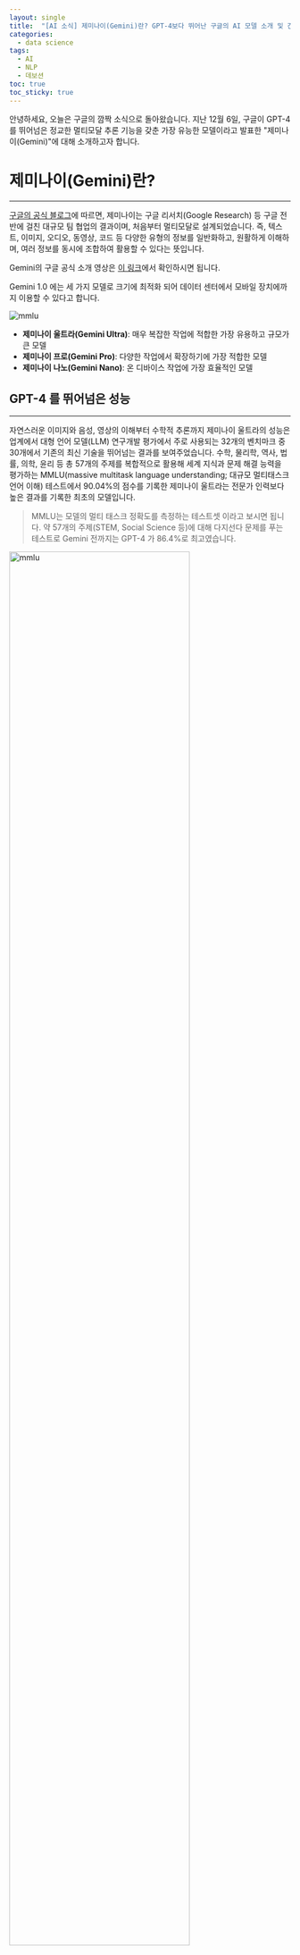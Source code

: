 ```yaml
---
layout: single
title:  "[AI 소식] 제미나이(Gemini)란? GPT-4보다 뛰어난 구글의 AI 모델 소개 및 간단 사용 후기 & 논란"
categories:
  - data science
tags:
  - AI
  - NLP
  - 데보션
toc: true
toc_sticky: true
---
```


안녕하세요, 오늘은 구글의 깜짝 소식으로 돌아왔습니다. 
지난 12월 6일, 구글이 GPT-4를 뛰어넘은 정교한 멀티모달 추론 기능을 갖춘 가장 유능한 모델이라고 발표한 "제미나이(Gemini)"에 대해 소개하고자 합니다. 

# 제미나이(Gemini)란?

-----

[구글의 공식 블로그](https://korea.googleblog.com/2023/12/blog-post_652.html)에 따르면, 제미나이는 구글 리서치(Google Research) 등 구글 전반에 걸친 대규모 팀 협업의 결과이며, 처음부터 멀티모달로 설계되었습니다. 
즉, 텍스트, 이미지, 오디오, 동영상, 코드 등 다양한 유형의 정보를 일반화하고, 원활하게 이해하며, 여러 정보를 동시에 조합하여 활용할 수 있다는 뜻입니다.

Gemini의 구글 공식 소개 영상은 [이 링크](https://deepmind.google/technologies/gemini/#introduction)에서 확인하시면 됩니다.

Gemini 1.0 에는 세 가지 모델로 크기에 최적화 되어 데이터 센터에서 모바일 장치에까지 이용할 수 있다고 합니다.

<img src="/assets/img/2023-12-08-google-gemini/gemini-3-models.png" alt="mmlu" >
<figcaption align = "center"></figcaption>

- **제미나이 울트라(Gemini Ultra)**: 매우 복잡한 작업에 적합한 가장 유용하고 규모가 큰 모델
- **제미나이 프로(Gemini Pro)**: 다양한 작업에서 확장하기에 가장 적합한 모델 
- **제미나이 나노(Gemini Nano)**: 온 디바이스 작업에 가장 효율적인 모델

## GPT-4 를 뛰어넘은 성능

------
자연스러운 이미지와 음성, 영상의 이해부터 수학적 추론까지 제미나이 울트라의 성능은 업계에서 대형 언어 모델(LLM) 연구개발 평가에서 주로 사용되는 32개의 벤치마크 중 30개에서 기존의 최신 기술을 뛰어넘는 결과를 보여주었습니다.
수학, 물리학, 역사, 법률, 의학, 윤리 등 총 57개의 주제를 복합적으로 활용해 세계 지식과 문제 해결 능력을 평가하는 MMLU(massive multitask language understanding; 대규모 멀티태스크 언어 이해) 테스트에서 90.04%의 점수를 기록한 제미나이 울트라는 전문가 인력보다 높은 결과를 기록한 최초의 모델입니다.
> MMLU는 모델의 멀티 태스크 정확도를 측정하는 테스트셋 이라고 보시면 됩니다. 약 57개의 주제(STEM, Social Science 등)에 대해 다지선다 문제를 푸는 테스트로 Gemini 전까지는 GPT-4 가 86.4%로 최고였습니다.

<img src="/assets/img/2023-12-08-google-gemini/mmlu-performance.png" alt="mmlu" style="width:80%">
<figcaption align = "center"><b>이미지 출처 - https://paperswithcode.com/sota/multi-task-language-understanding-on-mmlu</b></figcaption>

아래는 [Gemini에서 제공한 영역별 capabilities](https://deepmind.google/technologies/gemini/#capabilities) 에 대한 상세 내역입니다.

<img src="/assets/img/2023-12-08-google-gemini/performance.png" alt="performance" >
<figcaption align = "center"> </figcaption>


구글의 공식 블로그에 따르면, 이미지 벤치마크 테스트에서 제미나이 울트라는 객체 문자 인식(OCR) 시스템의 도움 없이도 이전의 최신 모델보다 뛰어난 성능을 보였다고 합니다. 
이러한 벤치마크 결과는 제미나이의 기본적인 멀티모달 기반을 강조하는 동시에 제미나이가 더 복잡한 멀티모달 추론 능력이 있다는 가능성을 보여줍니다.

> OCR 시스템의 도움 없이도 가능하다고요? 음, 그럼 저는 기존 OCR 개의 서비스들을 비교평가한 내용과 제미나이를 비교해보는 포스팅도 작성해봐야겠네요..!
 
<img src="/assets/img/2023-12-08-google-gemini/multimodal.png" alt="multimodal" >
<figcaption align = "center"> </figcaption>

더 자세한 내용은 [technical report](https://storage.googleapis.com/deepmind-media/gemini/gemini_1_report.pdf) 를 참고해주세요.

# Why Does it Matter?

------

Gemini는 텍스트, 이미지, 음성 등 다양한 형태의 정보를 인지하고 inference 할 수 있는 모델입니다. 뭐가 그렇게 특별한데? 라고 생각이 드신다면.. [Hands-on 영상](https://youtu.be/UIZAiXYceBI?si=rrkjKz5u8Xox7la1)을 보시면 바로 이해 가실 겁니다. 
공식 소개 영상에서 표현 했듯이, Gemini는 AI Assistant와 같은 느낌으로 굉장히 빠른 속도로 자연스럽게 반응 합니다. 저는 이 영상을 보면서 영화 아이언맨 속 로버트 다우니 주니어의 AI 비서 자비스가 생각났어요.
단순히 그림이나 이미지를 인식하는 것을 넘어서, 문맥과 상황을 이해해야 하는 복잡한 추론까지 가능한 것으로 보입니다. 한 예로, 제미나이가 나라 이름 맞추는 퀴즈를 내는데, 사람이 세계 지도 그림 위에 손가락으로 해당 나라를 가리키면 어느 나라인지 이해하고 정답/오답을 알려줍니다.

<img src="/assets/img/2023-12-08-google-gemini/worldmap_quiz.png" alt="worldmap" >
<figcaption align = "center"> </figcaption>

야바위도 가능합니다..!

<img src="/assets/img/2023-12-08-google-gemini/yabawi.png" alt="yabawi" >
<figcaption align = "center"> </figcaption>

## 기존 Multimodal Model 과의 차이

Multimodal AI는 텍스트, 이미지, 영상, 음성 등 다양한 데이터 모달리티를 함께 고려하여 서로의 관계성을 학습 및 표현하는 기술입니다. 
따라서 Multimodal AI는 이미지로 텍스트 검색을 하거나 텍스트에서 이미지를 검색, 혹은 이미지와 텍스트를 같이 이해하는 Multimodal 검색이 가능합니다. 
그리고 최근에는 이미지를 보고 텍스트를 생성하거나 텍스트를 기반으로 이미지를 생성하는 다양한 활용 사례도 존재합니다.

지금까지 multimodal AI model을 만드는 전통적인 방식은 서로 다른 모달리티에 대해 별도의 구성 요소를 학습 시킨 다음 이를 서로 연결하여 일부 기능을 비슷하게 모방하는 것이라 복잡한 추론에는 어려움을 겪을 수 있었다고 합니다.
비교를 위해 architecture 그림을 보면 좋겠죠? 아래는 기존 multimodal model 구조의 한 예라고 보시면 될 것 같네요. 
<img src="/assets/img/2023-12-08-google-gemini/traditional_multimodal.png" alt="traditional_multimodal" style="width:80%">
<figcaption align = "center"> </figcaption>

Gemini의 경우, foundation 부터 다양한 모달리티에 대한 사전 학습을 통해 기본적으로 멀티모달이 되도록 설계했다고 합니다. 
그 결과, Gemini는 처음부터 텍스트, 오디오, 이미지, 영상 등 다양한 입력값을 원활하게 이해하고 받아 추론할 수 있으며, 기존 멀티모달 모델보다 훨씬 뛰어난 성능을 보여준다고 하네요.

<img src="/assets/img/2023-12-08-google-gemini/gemini-architecture.png" alt="architecture" style="width:80%">
<figcaption align = "center"> </figcaption>

조금더 자세히 살펴볼까요? 
> [Technical Report](https://storage.googleapis.com/deepmind-media/gemini/gemini_1_report.pdf) 를 보면, *"Gemini models are trained to accommodate textual input interleaved with a wide variety of audio
and visual inputs, such as natural images, charts, screenshots, PDFs, and videos, and they can produce
text and image outputs (see Figure 2). The visual encoding of Gemini models is inspired by our own
foundational work on Flamingo (Alayrac et al., 2022), CoCa (Yu et al., 2022a), and PaLI (Chen et al.,
2022), with the important distinction that the models are multimodal from the beginning and can
natively output images using discrete image tokens (Ramesh et al., 2021; Yu et al., 2022b)."* 

위에서 말한 내용이라 같기는 한데, Gemini의 visual encoding 은 구글의 Few-Shot Learning 으로 학습한 언어 이미지 모델인 Flamingo 와 
이미지 캡션, 시각적 질문 답변, 장면 텍스트 이해 등 주어진 이미지에 대해 설명하거나 질문에 답변하는 다국적 언어 이미지 모델인 PaLI에 대한 기초 작업에서 영감을 받아, 기존 multimodal model과는 다른 모델 구조를 가져가게 되었다고 합니다.

# 제미나이 사용하기

------

위에서 언급했듯이, 제미나이는 울트라, 프로, 나노 세 가지 모델로 출시되었는데, 그 중 프로 모델이 바드(Bard)에 탑재되었다고 합니다. 

문맥 이해하기, 요약, 코딩 등 다양한 기능에서 **<U><span style="background-color:#ffdce0">GPT 3.5보다 우월한 성능을 보여준 제미나이 프로가 적용된 바드를 사용해 보시려면 [바드](https://bard.google.com/chat)로 이동</span></U>** 하시면 됩니다! 

*현재는 영문으로만 지원되기 때문에, 제미나이가 탑재된 바드를 사용해보시려면 **영문으로 프롬프트를 주고 받으셔야 합니다**.*
그리고 내년 초에 제미나이 울트라가 탑재된 **Bard Advanced** 가 출시될 예정이라고 하네요.

## 바드에게 물어봤습니다

아래는 Gemini Pro가 탑재된 바드에게 영문으로 간단히 Q&A를 날려본건데, 본인(?) 출시일을 잘못 말하는 게 좀 충격적이라,, 아직 데이터의 정확성이 보장된다? 라고 보기에는 어려움이 있을 듯 합니다.
여러 프롬프트를 날려 보면서, ChatGPT와 비교하는 경험을 통해 좀더 자세히 알 수 있을 것 같네요. 

> Gemini Pro 모델이 탑재되어 있는 것을 확인할 수 있네요

![bard](/assets/img/2023-12-08-google-gemini/bard.png)

> 학습 데이터는 최근 언제까지 사용되었을까? 정확한 시기는 알 수 없지만, "23년 6월에 발표되었으니, 그 즈음에는 학습 데이터가 완성되지 않았을까"라는 추론의 reasoning이 제법 마음에 듭니다. 그러나 23년 6월에 Gemini가 발표된게 맞나요??

![bard_trained](/assets/img/2023-12-08-google-gemini/bard_trained.png)

> 그래서 다시 묻습니다. 위키피디아 상에는 12월 6일에 출시되었다고 하는데, 무슨 소리를 하는 거냐고.. misinformation 을 인정하네요.

![bard_misinformation](/assets/img/2023-12-08-google-gemini/bard_misinformation.png)

## 성능 논란 (12/11 업데이트)

12월 11일 기준으로, 구글이 공개한 차세대 LLM 제미나이에 대한 기대감과 함께 비판적인 시각도 제기되고 있습니다. 
크게 두 가지 측면에서 이야기가 나오고 있는데요. GPT-4보다 성능이 뛰어나다는 게 과장이 아니냐 라는 이야기가 나오고 있습니다. 

## 바드에서의 실제 성능
위에서 바드를 테스트 하면서, 기초적인 정보를 틀리는 걸 보고 '생각보다 좀.. 별론데?' 라는 생각이 들었는데, 오늘 기사를 보니 바드에서 기본적인 정보를 틀리는 내용이 계속해서 올라오고 있는 것으로 보입니다.
제미나이는 2023년 오스카상 수상자와 같은 기본 사실조차도 올바르게 파악하지 못하고 있는데요, 실제 수상자인 브렌든 프레이저가 아니라 브렌든 글리슨이 남우주연상을 수상했다는 답을 내놓았습니다.

![twitter](/assets/img/2023-12-08-google-gemini/twitter.png)

## MMLU 성능 기준
AI의 여러 능력을 평가하는 테스트 중 하나인 MMLU에서 점수 90%를 얻어 GPT-4의 86.4%를 뛰어넘었다는 발표에 대해서 기준이 달랐다는 비판이 나오고 있습니다.
GPT-4와 똑같이 다섯 번 시도할 때 실제 제미나이의 점수는 GPT-4보다 낮은 83.7%로 나옵니다. 
구글은 제미나이를 GPT-4와 비교하는 평가에서 일부는 같은 기준을, 일부는 다른 기준을 사용했다고 보시면 됩니다.

![metrics](/assets/img/2023-12-08-google-gemini/metrics_comparison.png)*출처: https://biz.chosun.com/it-science/ict/2023/12/07/T6DVA5373JCMPANGP6PC3CBPOA/*

> **CoT(Chain Of Thought) 방식**
구글은 지난해 5월, CoT 이론을 처음 발표했습니다. 제미나이 울트라에 적용한 <U>CoT@32는 AI가 단계별로 추론을 하면서 문제를 풀고, 같은 문제 풀이를 32번 반복한 뒤 답을 내놓는 방식</U>입니다.
기존 LLM은 산술 문제나 상식을 추론하는 능력이 떨어지는 경우 잘못된 오류에 도달할 수 있는데, 최종 답변을 제공하기 전에 관련 추론 단계로 풀이 과정을 추가 요청해 문제에 대해 더 생각할 수 있도록 한 것이라는 특징이 있습니다.

결국 GPT-4에 비해 우월하다고 말할 수 있을까? 라는 의문점을 제기하고 있고, 우월하다고 말하기 힘들다 라는 이야기가 나오고 있습니다. 계속해서 트위터나 커뮤니티 상에서 여러 프롬프트 들이 공유되고 있기 때문에, ChatGPT와의 비교평가는 피할 수 없을 것 같네요. 

# ChatGPT를 넘어설 수 있을까?

-----

오늘 Gemini의 [Hands-on 영상](https://www.youtube.com/watch?v=UIZAiXYceBI)을 보는 내내 mind-blowing!! 미쳤다! 라는 말밖에 나오지 않았습니다. 
Gemini의 multimodal 기능 자체로도 많은 사람들을 놀랍게 하고 있지만, 가장 핵심은 역시 데이터 아닐까?
구글 검색, 유투브, Google Scholar 등 구글의 풍부하고 방대한 학습 데이터는 결국 타 모델과 가장 핵심적인 차이가 있다고 생각됩니다. 
거대 기업의 LLM 출시 및 배포는 모델을 사용하는 나와 같은 유저 입장에서는 여러 테스트를 해볼 수 있는 반가운 소식이며 꿀잼인 것 같습니다. 

작년 11월, 공개 5일 만에 100만 가입자를 돌파한 ChatGPT의 열풍이 구글에게는 굉장히 큰 충격이었을거라 생각합니다. 
이후, Bard(바드)를 급하게 공개했지만, ChatGPT 만큼의 뜨거운 반응이 있지도 않았고, 이미 ChatGPT를 사용하고 있는 나와 같은 유저들에겐 "글쎄..? 굳이..?" 라는 반응이 대다수였던 것 같아요. 
구글 내에서 코드 레드를 선언하고 Generative AI에 대한 공격적인 투자를 시작했다는 이야기도 있었을 만큼.. 이러한 노력의 일환으로 Gemini 도 출시되었을 거라 생각됩니다.
Fine-Tuned Gemini Pro가 적용된 Bard(바드)를 이용할 수 있다고 하니, Gemini 가 탑재된 제품/솔루션을 경험해보고 싶다면, [이 블로그](https://blog.google/products/bard/google-bard-try-gemini-ai/)를 참고해보셔도 좋을 것 같네요.


# Reference

----
- [https://korea.googleblog.com/2023/12/blog-post_652.html](https://korea.googleblog.com/2023/12/blog-post_652.html)
- [https://www.techopedia.com/kr/google-gemini-is-a-serious-threat-to-chatgpt-heres-why](https://www.techopedia.com/kr/google-gemini-is-a-serious-threat-to-chatgpt-heres-why)
- [https://storage.googleapis.com/deepmind-media/gemini/gemini_1_report.pdf](https://storage.googleapis.com/deepmind-media/gemini/gemini_1_report.pdf)


